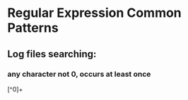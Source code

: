 # Regular Expression Common Patterns

## Log files searching:

### any character not 0, occurs at least once
[^0]+